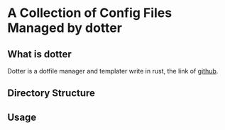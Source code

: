 # A Collection of Config Files Managed by dotter

## What is dotter

Dotter is a dotfile manager and templater write in rust, the link of [github](https://github.com/SuperCuber/dotter).

## Directory Structure

## Usage
